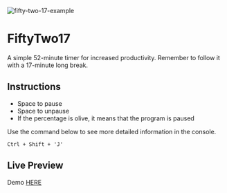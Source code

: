 ![fifty-two-17-example](https://user-images.githubusercontent.com/29796332/210187481-95e72561-e1ad-467a-ba2e-441482af1ec3.png)

# FiftyTwo17

A simple 52-minute timer for increased productivity. Remember to follow it with a 17-minute long break.

## Instructions

- Space to pause
- Space to unpause 
- If the percentage is olive, it means that the program is paused 

Use the command below to see more detailed information in the console.

```
Ctrl + Shift + 'J'
```

## Live Preview

Demo [HERE](http://fifty-two-17.vercel.app/)

